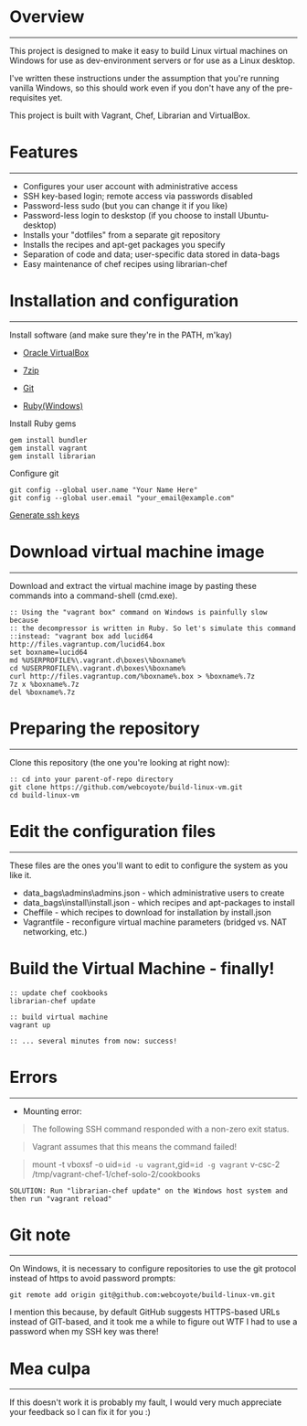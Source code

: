 # Overview
---
This project is designed to make it easy to build Linux virtual machines on Windows
for use as dev-environment servers or for use as a Linux desktop.

I've written these instructions under the assumption that you're running vanilla
Windows, so this should work even if you don't have any of the pre-requisites yet.

This project is built with Vagrant, Chef, Librarian and VirtualBox.


# Features
---
* Configures your user account with administrative access
* SSH key-based login; remote access via passwords disabled
* Password-less sudo (but you can change it if you like)
* Password-less login to deskstop (if you choose to install Ubuntu-desktop)
* Installs your "dotfiles" from a separate git repository
* Installs the recipes and apt-get packages you specify
* Separation of code and data; user-specific data stored in data-bags
* Easy maintenance of chef recipes using librarian-chef

# Installation and configuration
---
Install software (and make sure they're in the PATH, m'kay)

* [Oracle VirtualBox](https://www.virtualbox.org/wiki/Downloads)

* [7zip](http://www.7-zip.org/download.html)

* [Git](http://git-scm.com/download)

* [Ruby(Windows)](http://rubyinstaller.org/downloads/)

Install Ruby gems

    gem install bundler
    gem install vagrant
    gem install librarian

Configure git

    git config --global user.name "Your Name Here"
    git config --global user.email "your_email@example.com"

[Generate ssh keys](https://help.github.com/articles/generating-ssh-keys)


# Download virtual machine image
---
Download and extract the virtual machine image by pasting these
commands into a command-shell (cmd.exe).

    :: Using the "vagrant box" command on Windows is painfully slow because
    :: the decompressor is written in Ruby. So let's simulate this command
    ::instead: "vagrant box add lucid64 http://files.vagrantup.com/lucid64.box
    set boxname=lucid64
    md %USERPROFILE%\.vagrant.d\boxes\%boxname%
    cd %USERPROFILE%\.vagrant.d\boxes\%boxname%
    curl http://files.vagrantup.com/%boxname%.box > %boxname%.7z
    7z x %boxname%.7z
    del %boxname%.7z


# Preparing the repository
---
Clone this repository (the one you're looking at right now):

    :: cd into your parent-of-repo directory
    git clone https://github.com/webcoyote/build-linux-vm.git
    cd build-linux-vm


# Edit the configuration files
---
These files are the ones you'll want to edit to configure the system as you like it.

* data_bags\admins\admins.json - which administrative users to create
* data_bags\install\install.json - which recipes and apt-packages to install
* Cheffile - which recipes to download for installation by install.json
* Vagrantfile - reconfigure virtual machine parameters (bridged vs. NAT networking, etc.)


# Build the Virtual Machine - finally!
    :: update chef cookbooks
    librarian-chef update

    :: build virtual machine
    vagrant up

    :: ... several minutes from now: success!


# Errors
---

* Mounting error:

> The following SSH command responded with a non-zero exit status.
    
> Vagrant assumes that this means the command failed!
    
> mount -t vboxsf -o uid=`id -u vagrant`,gid=`id -g vagrant` v-csc-2 /tmp/vagrant-chef-1/chef-solo-2/cookbooks

    SOLUTION: Run "librarian-chef update" on the Windows host system and then run "vagrant reload"


# Git note
---
On Windows, it is necessary to configure repositories to use the git protocol instead of https
to avoid password prompts:

    git remote add origin git@github.com:webcoyote/build-linux-vm.git

I mention this because, by default GitHub suggests HTTPS-based URLs instead of GIT-based, and
it took me a while to figure out WTF I had to use a password when my SSH key was there!


# Mea culpa
---
If this doesn't work it is probably my fault, I would very much appreciate your feedback
so I can fix it for you :)
